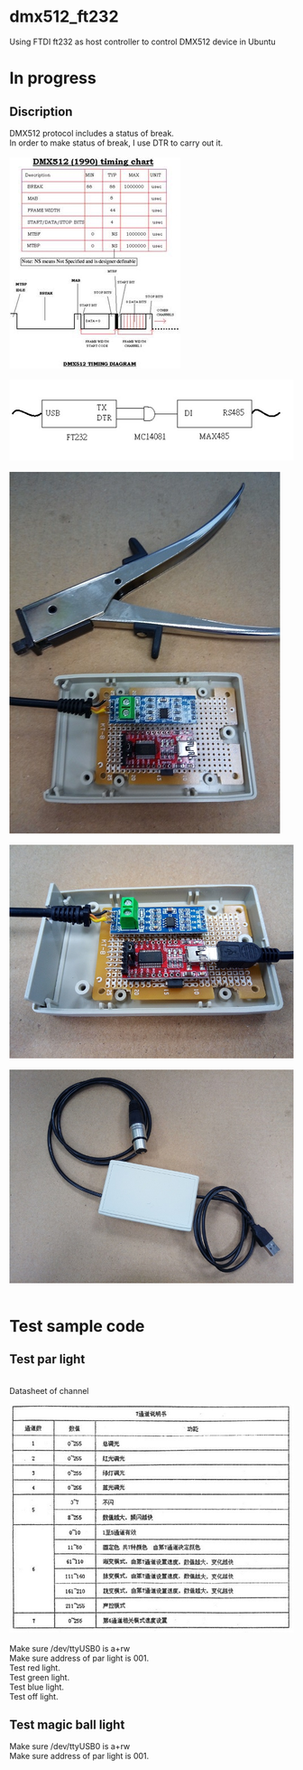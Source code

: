 # dmx512_ft232
Using FTDI ft232 as host controller to control DMX512 device in Ubuntu<br>
# In progress
## Discription
DMX512 protocol includes a status of break.<br>
In order to make status of break, I use DTR to carry out it.<br>
<br>
![pic](pic/protocol.jpg)<br>
<br>
![pic](pic/schematic.jpg)<br>
<br>
![pic](pic/1.jpg) <br>
<br>
![pic](pic/2.jpg) <br>
<br>
![pic](pic/3.jpg) <br>
<br>
# Test sample code
## Test par light
<br>
Datasheet of channel <br>

![pic](pic/par_ch_function.jpg) <br>
<br>
Make sure /dev/ttyUSB0 is a+rw<br>
Make sure address of par light is 001.<br>
Test red light.<br>
Test green light.<br>
Test blue light.<br>
Test off light.<br>

## Test magic ball light
Make sure /dev/ttyUSB0 is a+rw<br>
Make sure address of par light is 001.<br>
